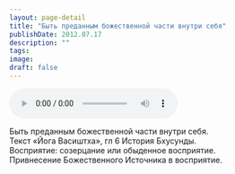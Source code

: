 ```yaml
---
layout: page-detail
title: "Быть преданным божественной части внутри себя"
publishDate: 2012.07.17
description: ""
tags:
image:
draft: false
---
```


<audio title="2012.07.17 - Быть преданным божественной части внутри себя.mp3" src="https://filer-api.advayta.org/v1.0/public/files/75403" controls=""></audio>

 Быть преданным божественной части внутри себя.  
 Текст «Йога Васиштха», гл 6 История Бхусунды.  
 Восприятие: созерцание или обыденное восприятие.  
 Привнесение Божественного Источника в восприятие.  

  
